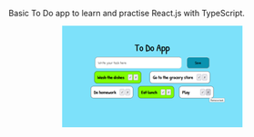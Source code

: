 Basic To Do app to learn and practise React.js with TypeScript.

<p align="center"><img src="/ToDoAppv1.png"/></p>
